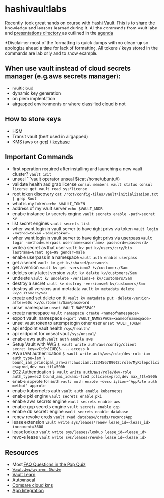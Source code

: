 # hashivaultlabs
Recently, took great hands on course with [Hashi Vault](https://www.hashicorp.com/products/vault). This is to share the knowledge and lessons learned during it. All the commands from vault labs and [presentations directory ](https://github.com/MattN-HB/hashivaultlabs/tree/main/guides-presentations)as outlined in the [agenda](https://github.com/MattN-HB/hashivaultlabs/blob/main/guides-presentations/Vault%20Enterprise%20Academy%20Agenda%20-%203%20Day.pdf)

*Disclaimer most of the formatting is quick dumps with no clean-up so apologize ahead a time for lack of formatting. All tokens / keys stored in the commands are lab only and to show example.

## When use vault instead of cloud secrets manager (e.g.aws secrets manager): 
* multicloud
* dynamic key generation
* on prem implentation
* airgapped environments or where classified cloud is not

## How to store keys
* HSM
* Transit vault (best used in airgapped)
* KMS (aws or gcp) / [keybase](keybase.io)

## Important Commands
* first operation required after installing and launching a new vault cluster? ```vault init```
* unseel ```vault operator unseal $(cat /home/ubuntu/<directory>/<yourkeyfile>)
* validate health and grab license ```consul members vault status consul license get vault read sys/license```
* root token discovery ```cat /root/config-files/vault/initialization.txt | grep Root```
* what is my token ```echo $VAULT_TOKEN```
* address of my vault server ```echo $VAULT_ADDR```
* enable instance kv secrets engine ```vault secrets enable -path=secret kv```
* list secret engines ```vault secrets list```
* when want login in vault server to have right privs via token ```vault login -method=token <admintoken>```
* when want login in vault server to have right privs via userpass ```vault login -method=userpass username=<username> password=<password>```
* write a secret as that user ```vault kv put kv/users/cary/bio lastname=Grant age=99 gender=male```
* enable userpass in a namespace ```vault auth enable userpass```
* get a secret ```vault kv get kv/shared/passwords```
* get a version ```vault kv get -version=2 kv/customers/Sam```
* deletes only latest version ```vault kv delete kv/customers/Sam```
* undelete ```vault kv undelete -versions=6 kv/customers/Sam```
* destroy a secret ```vault kv destroy -versions=6 kv/customers/Sam```
* destroy all versions and metadata ```vault kv metadata delete kv/customers/Sam```
* create and set delete on ttl ```vault kv metadata put -delete-version-after=60s kv/customers/Sam/password```
* unset namespace ```unset VAULT_NAMESPACE```
* create namespace ```vault namespace create <nameofnamespace>```
* export vault_namespace ```export VAULT_NAMESPACE=<nameofnamespace>```
* unset vault token to attempt login other user ```unset VAULT_TOKEN```
* api endpoint vault health ```/sys/health/```
* api endpoint for unseal vaut ```/sys/unseal/```
* enable aws auth ```vault auth enable aws```
* Setup Vault with AWS ```$ vault write auth/aws/config/client secret_key=vCtSM8ZUEQ3.... access_k```
* AWS IAM authentication ```$ vault write auth/aws/role/dev-role-iam auth_type=iam \
bound_iam_principal_arn=arn:aws:iam::123456789012:role/MyRolepolicies=prod,dev max_ttl=500h```
* EC2 Authentication ```$ vault write auth/aws/role/dev-role auth_type=ec2 bound_ami_id=ami-fce3 policies=prod,dev max_ttl=500h```
* enable approle for auth ```vault auth enable -description="AppRole auth method" approle```
* enable kubernetes auth ```vault auth enable kubernetes```
* enable pki engine ```vault secrets enable pki```
* enable aws secrets engine ```vault secrets enable aws```
* enable gcp secrets engine ```vault secrets enable gcp```
* enable db secrets engine ```vault secrets enable database```
* renew revoke creds ```vault read database/creds/recordsApp```
* lease extension ```vault write sys/leases/renew lease_id=<lease_id> increment=3600```
* lease lookup ```vault write sys/leases/lookup lease_id=<lease_id> ```
* revoke lease ```vault write sys/leases/revoke lease_id=<lease_id> ```

## Resources
* Most [FAQ Questions in the Pop Quiz](https://github.com/MattN-HB/hashivaultlabs/blob/main/guides-presentations/pop%20quiz)
* [Vault deployment Guide](https://learn.hashicorp.com/tutorials/vault/deployment-guide)
* [Vault Learn](https://learn.hashicorp.com/vault)
* [Autounseal](https://learn.hashicorp.com/tutorials/vault/autounseal-transit)
* [Compare cloud kms](https://www.hashicorp.com/resources/how-vault-compare-cloud-kms)
* [App Integration](https://learn.hashicorp.com/tutorials/vault/eaas-spring-demo?in=vault/app-integration)
